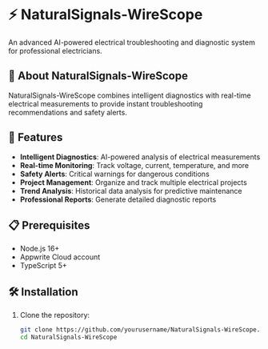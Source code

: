 # ⚡ NaturalSignals-WireScope

An advanced AI-powered electrical troubleshooting and diagnostic system for professional electricians.

## 🎯 About NaturalSignals-WireScope

NaturalSignals-WireScope combines intelligent diagnostics with real-time electrical measurements to provide instant troubleshooting recommendations and safety alerts.

## 🚀 Features

- **Intelligent Diagnostics**: AI-powered analysis of electrical measurements
- **Real-time Monitoring**: Track voltage, current, temperature, and more
- **Safety Alerts**: Critical warnings for dangerous conditions
- **Project Management**: Organize and track multiple electrical projects
- **Trend Analysis**: Historical data analysis for predictive maintenance
- **Professional Reports**: Generate detailed diagnostic reports

## 📋 Prerequisites

- Node.js 16+
- Appwrite Cloud account
- TypeScript 5+

## 🛠 Installation

1. Clone the repository:
   ```bash
   git clone https://github.com/yourusername/NaturalSignals-WireScope.git
   cd NaturalSignals-WireScope
